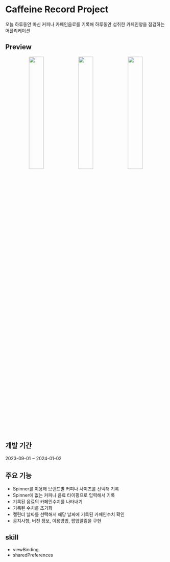 # Caffeine Record Project 
오늘 하루동안 마신 커피나 카페인음료를 기록해 하루동안 섭취한 카페인양을 점검하는 어플리케이션

## Preview
<p align="center" width=100%>
<img src="https://github.com/SFFK/CaffeineCalculator/assets/118871189/7dce28ff-6525-4a6f-b5c3-4d6a09a5ee6a" width="30%"/>
<img src="https://github.com/SFFK/CaffeineCalculator/assets/118871189/7a825b52-f6a8-4386-b07b-7267e0798cbc" width="30%"/>
<img src="https://github.com/SFFK/CaffeineCalculator/assets/118871189/f9c8182a-275d-4646-a550-8b129dd82432" width="30%"/>

## 개발 기간
2023-09-01 ~ 2024-01-02

## 주요 기능
* Spinner를 이용해 브랜드별 커피나 사이즈를 선택해 기록
* Spinner에 없는 커피나 음료 타이핑으로 입력해서 기록
* 기록된 음료의 카페인수치를 나타내기
* 기록된 수치를 초기화
* 캘린더 날짜를 선택해서 해당 날짜에 기록된 카페인수치 확인
* 공지사항, 버전 정보, 이용방법, 팝업알림을 구현

## skill
* viewBinding
* sharedPreferences
